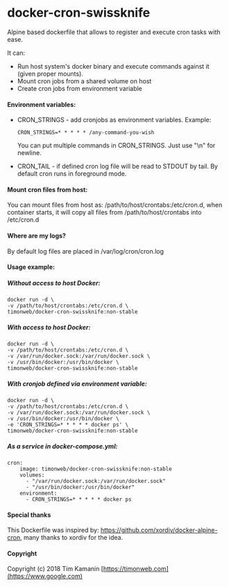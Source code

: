 # docker-cron-swissknife

Alpine based dockerfile that allows to register and execute cron tasks with ease.

It can:
 - Run host system's docker binary and execute commands against it (given proper mounts).
 - Mount cron jobs from a shared volume on host
 - Create cron jobs from environment variable
    
#### Environment variables:

* CRON_STRINGS - add cronjobs as environment variables. Example:
    ```
    CRON_STRINGS=* * * * * /any-command-you-wish
    ```
    You can put multiple commands in CRON_STRINGS. Just use "\n" for newline.
   
* CRON_TAIL - if defined cron log file will be read to STDOUT by tail. By default cron runs in foreground mode. 

#### Mount cron files from host:

You can mount files from host as: /path/to/host/crontabs:/etc/cron.d, when container
starts, it will copy all files from /path/to/host/crontabs into /etc/cron.d

#### Where are my logs?
By default log files are placed in /var/log/cron/cron.log 

#### Usage example:

##### Without access to host Docker:
```
docker run -d \
-v /path/to/host/crontabs:/etc/cron.d \
timonweb/docker-cron-swissknife:non-stable
```

##### With access to host Docker:
```
docker run -d \
-v /path/to/host/crontabs:/etc/cron.d \
-v /var/run/docker.sock:/var/run/docker.sock \
-v /usr/bin/docker:/usr/bin/docker \
timonweb/docker-cron-swissknife:non-stable
```

##### With cronjob defined via environment variable:
```
docker run -d \
-v /path/to/host/crontabs:/etc/cron.d \
-v /var/run/docker.sock:/var/run/docker.sock \
-v /usr/bin/docker:/usr/bin/docker \
-e 'CRON_STRINGS=* * * * * docker ps' \
timonweb/docker-cron-swissknife:non-stable
```

##### As a service in docker-compose.yml:
```
cron:
    image: timonweb/docker-cron-swissknife:non-stable
    volumes:
      - "/var/run/docker.sock:/var/run/docker.sock"
      - "/usr/bin/docker:/usr/bin/docker"
    environment:
      - CRON_STRINGS=* * * * * docker ps
```

#### Special thanks
This Dockerfile was inspired by: https://github.com/xordiv/docker-alpine-cron,
many thanks to xordiv for the idea.

#### Copyright
Copyright (c) 2018 Tim Kamanin [https://timonweb.com](https://www.google.com)
